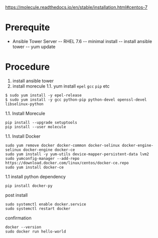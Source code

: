 https://molecule.readthedocs.io/en/stable/installation.html#centos-7

# Prerequite
- Ansible Tower Server
-- RHEL 7.6
-- minimal install
-- install ansible tower
-- yum update

# Procedure
1. install ansible tower
1. install morecule
1.1. yum install `epel` `gcc` `pip` etc  
```
$ sudo yum install -y epel-release
$ sudo yum install -y gcc python-pip python-devel openssl-devel libselinux-python
```
1.1. Install Morecule
```
pip install --upgrade setuptools
pip install --user molecule
```
1.1. Install Docker
```
sudo yum remove docker docker-common docker-selinux docker-engine-selinux docker-engine docker-ce
sudo yum install -y yum-utils device-mapper-persistent-data lvm2
sudo yumconfig-manager --add-repo https://download.docker.com/linux/centos/docker-ce.repo
sudo yum install docker-ce
```
1.1 install python dependency
```
pip install docker-py
```

post install
```
sudo systemctl enable docker.service
sudo systemctl restart docker
```
confirmation
```
docker --version
sudo docker run hello-world
```
